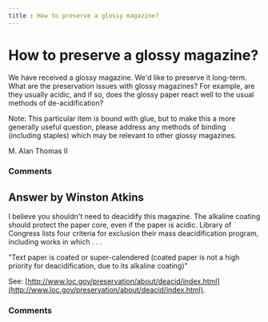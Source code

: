 ```yaml
---
title : How to preserve a glossy magazine?
---
```

How to preserve a glossy magazine?
=====================
We have received a glossy magazine. We'd like to preserve it long-term.
What are the preservation issues with glossy magazines? For example, are
they usually acidic, and if so, does the glossy paper react well to the
usual methods of de-acidification?

Note: This particular item is bound with glue, but to make this a more
generally useful question, please address any methods of binding
(including staples) which may be relevant to other glossy magazines.

M. Alan Thomas II

### Comments ###


Answer by Winston Atkins
----------------
I believe you shouldn't need to deacidify this magazine. The alkaline
coating should protect the paper core, even if the paper is acidic.
Library of Congress lists four criteria for exclusion their mass
deacidification program, including works in which . . .

"Text paper is coated or super-calendered (coated paper is not a high
priority for deacidification, due to its alkaline coating)"

See:
[http://www.loc.gov/preservation/about/deacid/index.html](http://www.loc.gov/preservation/about/deacid/index.html).

### Comments ###

